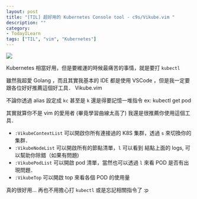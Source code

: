 ```yaml
---
layout: post
title: "[TIL] 超好用的 Kubernetes Console tool - c9s/Vikube.vim "
description: ""
category: 
- TodayILearn
tags: ["TIL", "vim", "Kubernetes"]
---
```




![](https://raw.githubusercontent.com/c9s/vikube.vim/master/assets/01_pod_describe.png)

Kubernetes 相當好用，但是要維運的時候最痛苦的事情，就是要打 `kubectl` 

雖然我超愛 Golang ，而且其實我基本的 IDE 都是使用 VSCode ，但是我一定要跟各位好好推薦這個好工具． Vikube.vim

不論你透過 alias 設定成 `kc` 甚至是 `k` 還是得要記憶一堆指令  ex: kubectl get pod 

其實就算你不是 vim 的愛用者 (畢竟學習曲線太高了) 我還是很推薦你使用這個工具．  

- `:VikubeContextList` 可以開啟你所有連接過的 K8S 集群，透過 `s`  來切換你的集群．
- `:VikubeNodeList` 可以開啟所有的節點清單，`l` 可以看到 結點上面的 logs,   可以幫助你除錯（如果有問題)
- `:VikubePodList` 可以開啟 pod 清單，當然也可以透過 `l` 來看 POD 是否有出現問題．
- `:VikubeTop` 可以開啟 top 來看各個 POD 的使用量

真的很好用... 再也不用擔心打 `kubectl` 或是忘記相關指令了   :p  



